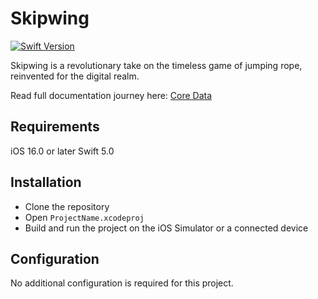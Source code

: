 # Skipwing
[![Swift Version](https://img.shields.io/badge/Swift-5.0-orange.svg)](https://swift.org)

Skipwing is a revolutionary take on the timeless game of jumping rope, reinvented for the digital realm.

Read full documentation journey here:
[Core Data](https://medium.com/@ariosyh/a-journey-of-innovation-and-learning-how-i-created-my-first-games-with-apple-technologies-28f05e735aa7) 

## Requirements
iOS 16.0 or later
Swift 5.0

## Installation
- Clone the repository
- Open `ProjectName.xcodeproj`
- Build and run the project on the iOS Simulator or a connected device

## Configuration
No additional configuration is required for this project.
